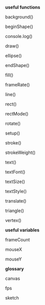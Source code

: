 **useful functions**

background()

beginShape()

console.log()

draw()

ellipse()

endShape()

fill()

frameRate()

line()

rect()

rectMode()

rotate()

setup()

stroke()

strokeWeight()

text()

textFont()

textSize()

textStyle()

translate()

triangle()

vertex()


**useful variables**

frameCount

mouseX

mouseY


**glossary**

canvas

fps

sketch



